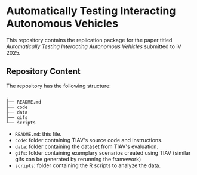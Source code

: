 # Automatically Testing Interacting Autonomous Vehicles

This repository contains the replication package for the paper titled *Automatically Testing Interacting Autonomous Vehicles* submitted to IV 2025.

## Repository Content

The repository has the following structure:

```
.
├── README.md
├── code
├── data
├── gifs
└── scripts
```

- `README.md`: this file.
- `code`: folder containing TIAV's source code and instructions.
- `data`: folder containing the dataset from TIAV's evaluation.
- `gifs`: folder containing exemplary scenarios created using TIAV (similar gifs can be generated by rerunning the framework)
- `scripts`: folder containing the R scripts to analyze the data.
